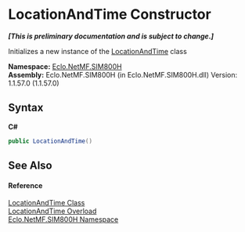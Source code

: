 # LocationAndTime Constructor 
 _**\[This is preliminary documentation and is subject to change.\]**_

Initializes a new instance of the <a href="T_Eclo_NetMF_SIM800H_LocationAndTime">LocationAndTime</a> class

**Namespace:**&nbsp;<a href="N_Eclo_NetMF_SIM800H">Eclo.NetMF.SIM800H</a><br />**Assembly:**&nbsp;Eclo.NetMF.SIM800H (in Eclo.NetMF.SIM800H.dll) Version: 1.1.57.0 (1.1.57.0)

## Syntax

**C#**<br />
``` C#
public LocationAndTime()
```


## See Also


#### Reference
<a href="T_Eclo_NetMF_SIM800H_LocationAndTime">LocationAndTime Class</a><br /><a href="Overload_Eclo_NetMF_SIM800H_LocationAndTime__ctor">LocationAndTime Overload</a><br /><a href="N_Eclo_NetMF_SIM800H">Eclo.NetMF.SIM800H Namespace</a><br />
